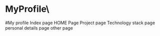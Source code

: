 # MyProfile\
#My profile
Index page
HOME Page
Project page
Technology stack page
personal details page
other page
